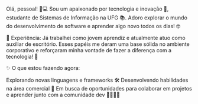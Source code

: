 Olá, pessoal! 👋💻
Sou um apaixonado por tecnologia e inovação 🚀, estudante de Sistemas de Informação na UFG 📚. Adoro explorar o mundo do desenvolvimento de software e aprender algo novo todos os dias! 🤓

💼 Experiência: Já trabalhei como jovem aprendiz e atualmente atuo como auxiliar de escritório. Esses papéis me deram uma base sólida no ambiente corporativo e reforçaram minha vontade de fazer a diferença com a tecnologia! 🌟

✨ O que estou fazendo agora:

Explorando novas linguagens e frameworks 🛠️
Desenvolvendo habilidades na área comercial 💼
Em busca de oportunidades para colaborar em projetos e aprender junto com a comunidade dev 👨‍💻👩‍💻

